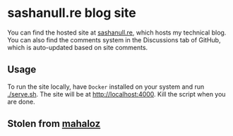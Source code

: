 # sashanull.re blog site
You can find the hosted site at [sashanull.re](https://sashanull.re), which hosts my technical blog.
You can also find the comments system in the Discussions tab of GitHub, which is auto-updated based on site comments.

## Usage
To run the site locally, have `Docker` installed on your system and run [./serve.sh](./serve.sh).
The site will be at [http://localhost:4000](http://localhost:4000). 
Kill the script when you are done.

## Stolen from [mahaloz](https://github.com/mahaloz)